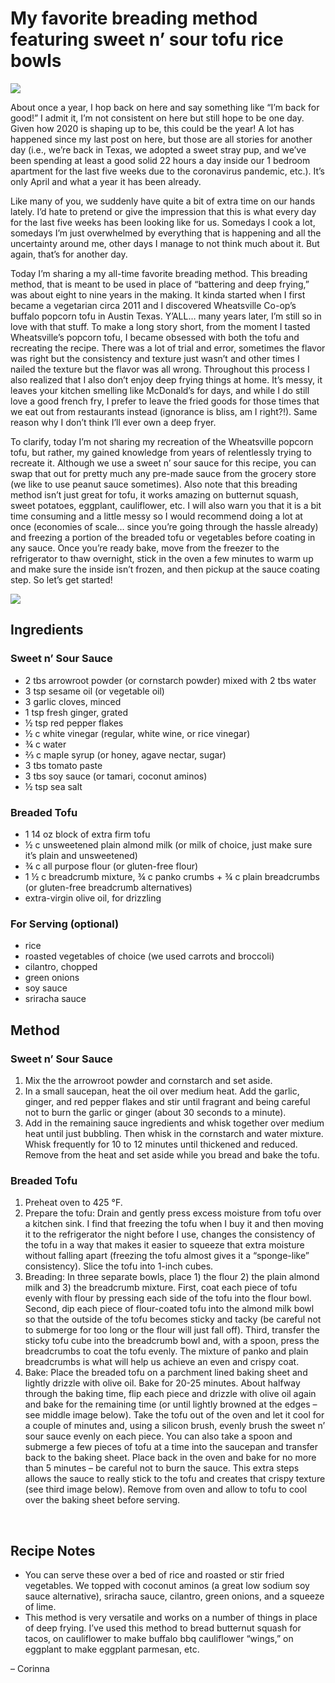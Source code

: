 
[^url]: sweet-and-sour-tofu

# My favorite breading method featuring sweet n’ sour tofu rice bowls

![](./TofuHeader.jpeg)

About once a year, I hop back on here and say something like “I’m back for good!” I admit it, I’m not consistent on here but still hope to be one day. Given how 2020 is shaping up to be, this could be the year! A lot has happened since my last post on here, but those are all stories for another day (i.e., we’re back in Texas, we adopted a sweet stray pup, and we’ve been spending at least a good solid 22 hours a day inside our 1 bedroom apartment for the last five weeks due to the coronavirus pandemic, etc.). It’s only April and what a year it has been already.

Like many of you, we suddenly have quite a bit of extra time on our hands lately. I’d hate to pretend or give the impression that this is what every day for the last five weeks has been looking like for us. Somedays I cook a lot, somedays I’m just overwhelmed by everything that is happening and all the uncertainty around me, other days I manage to not think much about it. But again, that’s for another day.

Today I’m sharing a my all-time favorite breading method. This breading method, that is meant to be used in place of “battering and deep frying,” was about eight to nine years in the making. It kinda started when I first became a vegetarian circa 2011 and I discovered Wheatsville Co-op’s buffalo popcorn tofu in Austin Texas. Y’ALL… many years later, I’m still so in love with that stuff. To make a long story short, from the moment I tasted Wheatsville’s popcorn tofu, I became obsessed with both the tofu and recreating the recipe. There was a lot of trial and error, sometimes the flavor was right but the consistency and texture just wasn’t and other times I nailed the texture but the flavor was all wrong. Throughout this process I also realized that I also don’t enjoy deep frying things at home. It’s messy, it leaves your kitchen smelling like McDonald’s for days, and while I do still love a good french fry, I prefer to leave the fried goods for those times that we eat out from restaurants instead (ignorance is bliss, am I right?!). Same reason why I don’t think I’ll ever own a deep fryer.

To clarify, today I’m not sharing my recreation of the Wheatsville popcorn tofu, but rather, my gained knowledge from years of relentlessly trying to recreate it. Although we use a sweet n’ sour sauce for this recipe, you can swap that out for pretty much any pre-made sauce from the grocery store (we like to use peanut sauce sometimes). Also note that this breading method isn’t just great for tofu, it works amazing on butternut squash, sweet potatoes, eggplant, cauliflower, etc. I will also warn you that it is a bit time consuming and a little messy so I would recommend doing a lot at once (economies of scale… since you’re going through the hassle already) and freezing a portion of the breaded tofu or vegetables before coating in any sauce. Once you’re ready bake, move from the freezer to the refrigerator to thaw overnight, stick in the oven a few minutes to warm up and make sure the inside isn’t frozen, and then pickup at the sauce coating step. So let’s get started!

![](./TofuPlates.jpeg)

## Ingredients

### Sweet n’ Sour Sauce 
- 2 tbs arrowroot powder (or cornstarch powder) mixed with 2 tbs water
- 3 tsp sesame oil (or vegetable oil)
- 3 garlic cloves, minced
- 1 tsp fresh ginger, grated
- ½ tsp red pepper flakes
- ½ c white vinegar (regular, white wine, or rice vinegar)
- ¾ c water
- ⅔ c maple syrup (or honey, agave nectar, sugar)
- 3 tbs tomato paste
- 3 tbs soy sauce (or tamari, coconut aminos)
- ½ tsp sea salt


### Breaded Tofu
- 1 14 oz block of extra firm tofu
- ½ c unsweetened plain almond milk (or milk of choice, just make sure it’s plain and unsweetened)
- ¾ c all purpose flour (or gluten-free flour)
- 1 ½ c breadcrumb mixture, ¾ c panko crumbs + ¾ c plain breadcrumbs (or gluten-free breadcrumb alternatives)
- extra-virgin olive oil, for drizzling

### For Serving (optional)
- rice
- roasted vegetables of choice (we used carrots and broccoli)
- cilantro, chopped
- green onions
- soy sauce
- sriracha sauce

## Method

### Sweet n’ Sour Sauce 

1. Mix the the arrowroot powder and cornstarch and set aside.
2. In a small saucepan, heat the oil over medium heat. Add the garlic, ginger, and red pepper flakes and stir until fragrant and being careful not to burn the garlic or ginger (about 30 seconds to a minute).
3. Add in the remaining sauce ingredients and whisk together over medium heat until just bubbling. Then whisk in the cornstarch and water mixture. Whisk frequently for 10 to 12 minutes until thickened and reduced. Remove from the heat and set aside while you bread and bake the tofu.

### Breaded Tofu
1. Preheat oven to 425 °F.
2. Prepare the tofu: Drain and gently press excess moisture from tofu over a kitchen sink. I find that freezing the tofu when I buy it and then moving it to the refrigerator the night before I use, changes the consistency of the tofu  in a way that makes it easier to squeeze that extra moisture without falling apart (freezing the tofu almost gives it a “sponge-like” consistency). Slice the tofu into 1-inch cubes.
3. Breading: In three separate bowls, place 1) the flour 2) the plain almond milk and 3) the breadcrumb mixture. First, coat each piece of tofu evenly with flour by pressing each side of the tofu into the flour bowl. Second, dip each piece of flour-coated tofu into the almond milk bowl so that the outside of the tofu becomes sticky and tacky (be careful not to submerge for too long or the flour will just fall off). Third, transfer the sticky tofu cube into the breadcrumb bowl and, with a spoon, press the breadcrumbs to coat the tofu evenly. The mixture of panko and plain breadcrumbs is what will help us achieve an even and crispy coat.
4. Bake: Place the breaded tofu on a parchment lined baking sheet and lightly drizzle with olive oil. Bake for 20-25 minutes. About halfway through the baking time, flip each piece and drizzle with olive oil again and bake for the remaining time (or until lightly browned at the edges – see middle image below). Take the tofu out of the oven and let it cool for a couple of minutes and, using a silicon brush, evenly brush the sweet n’ sour sauce evenly on each piece. You can also take a spoon and submerge a few pieces of tofu at a time into the saucepan and transfer back to the baking sheet. Place back in the oven and bake for no more than 5 minutes – be careful not to burn the sauce. This extra steps allows the sauce to really stick to the tofu and creates that crispy texture (see third image below). Remove from oven and allow to tofu to cool over the baking sheet before serving.

<div class="images-in-a-row">
    <img src="./Tofu1.jpeg" alt="">
    <img src="./Tofu2.jpeg" alt="">
    <img src="./Tofu3.jpeg" alt="">
</div>


## Recipe Notes
- You can serve these over a bed of rice and roasted or stir fried vegetables. We topped with coconut aminos (a great  low sodium soy sauce alternative), sriracha sauce, cilantro, green onions, and a squeeze of lime.
- This method is very versatile and works on a number of things in place of deep frying. I’ve used this method to bread butternut squash for tacos, on cauliflower to make buffalo bbq cauliflower “wings,” on eggplant to make eggplant parmesan, etc.

 – Corinna

